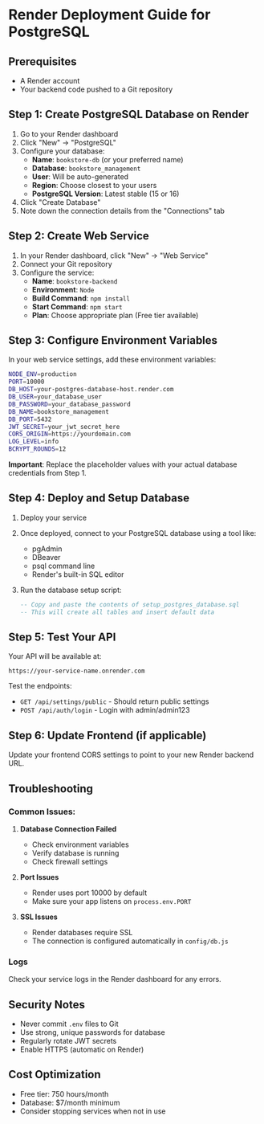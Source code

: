# Render Deployment Guide for PostgreSQL

## Prerequisites
- A Render account
- Your backend code pushed to a Git repository

## Step 1: Create PostgreSQL Database on Render

1. Go to your Render dashboard
2. Click "New" → "PostgreSQL"
3. Configure your database:
   - **Name**: `bookstore-db` (or your preferred name)
   - **Database**: `bookstore_management`
   - **User**: Will be auto-generated
   - **Region**: Choose closest to your users
   - **PostgreSQL Version**: Latest stable (15 or 16)
4. Click "Create Database"
5. Note down the connection details from the "Connections" tab

## Step 2: Create Web Service

1. In your Render dashboard, click "New" → "Web Service"
2. Connect your Git repository
3. Configure the service:
   - **Name**: `bookstore-backend`
   - **Environment**: `Node`
   - **Build Command**: `npm install`
   - **Start Command**: `npm start`
   - **Plan**: Choose appropriate plan (Free tier available)

## Step 3: Configure Environment Variables

In your web service settings, add these environment variables:

```bash
NODE_ENV=production
PORT=10000
DB_HOST=your-postgres-database-host.render.com
DB_USER=your_database_user
DB_PASSWORD=your_database_password
DB_NAME=bookstore_management
DB_PORT=5432
JWT_SECRET=your_jwt_secret_here
CORS_ORIGIN=https://yourdomain.com
LOG_LEVEL=info
BCRYPT_ROUNDS=12
```

**Important**: Replace the placeholder values with your actual database credentials from Step 1.

## Step 4: Deploy and Setup Database

1. Deploy your service
2. Once deployed, connect to your PostgreSQL database using a tool like:
   - pgAdmin
   - DBeaver
   - psql command line
   - Render's built-in SQL editor

3. Run the database setup script:
   ```sql
   -- Copy and paste the contents of setup_postgres_database.sql
   -- This will create all tables and insert default data
   ```

## Step 5: Test Your API

Your API will be available at:
```
https://your-service-name.onrender.com
```

Test the endpoints:
- `GET /api/settings/public` - Should return public settings
- `POST /api/auth/login` - Login with admin/admin123

## Step 6: Update Frontend (if applicable)

Update your frontend CORS settings to point to your new Render backend URL.

## Troubleshooting

### Common Issues:

1. **Database Connection Failed**
   - Check environment variables
   - Verify database is running
   - Check firewall settings

2. **Port Issues**
   - Render uses port 10000 by default
   - Make sure your app listens on `process.env.PORT`

3. **SSL Issues**
   - Render databases require SSL
   - The connection is configured automatically in `config/db.js`

### Logs

Check your service logs in the Render dashboard for any errors.

## Security Notes

- Never commit `.env` files to Git
- Use strong, unique passwords for database
- Regularly rotate JWT secrets
- Enable HTTPS (automatic on Render)

## Cost Optimization

- Free tier: 750 hours/month
- Database: $7/month minimum
- Consider stopping services when not in use 